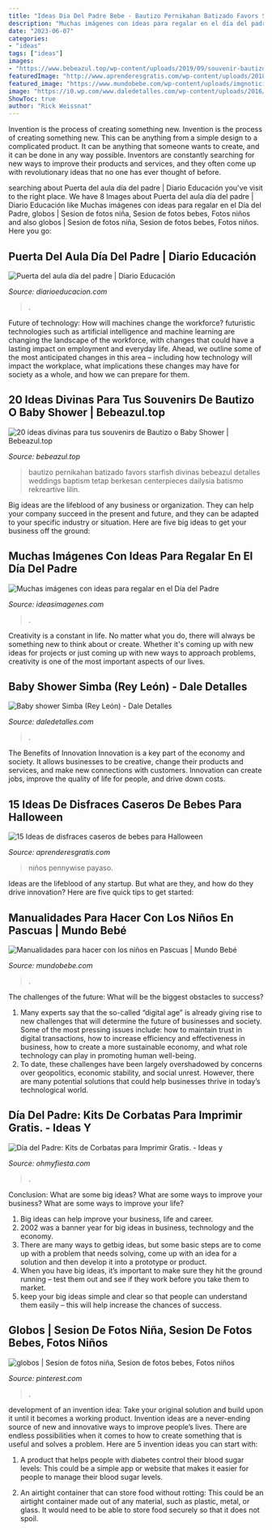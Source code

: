```yaml
---
title: "Ideas Dia Del Padre Bebe - Bautizo Pernikahan Batizado Favors Starfish Divinas Bebeazul Detalles Weddings Baptism Tetap Berkesan Centerpieces Dailysia Batismo Rekreartive Lilin"
description: "Muchas imágenes con ideas para regalar en el día del padre"
date: "2023-06-07"
categories:
- "ideas"
tags: ["ideas"]
images:
- "https://www.bebeazul.top/wp-content/uploads/2019/09/souvenir-bautizo-baby-shower-bebeazu.top-17.jpg"
featuredImage: "http://www.aprenderesgratis.com/wp-content/uploads/2018/10/disfraz-halloween-payaso-pennywise.jpg"
featured_image: "https://www.mundobebe.com/wp-content/uploads/imgnoticias/201803/14476.jpg"
image: "https://i0.wp.com/www.daledetalles.com/wp-content/uploads/2016/07/baby-shower-simba4.jpg"
ShowToc: true
author: "Rick Weissnat"
---
```



Invention is the process of creating something new.
Invention is the process of creating something new. This can be anything from a simple design to a complicated product. It can be anything that someone wants to create, and it can be done in any way possible. Inventors are constantly searching for new ways to improve their products and services, and they often come up with revolutionary ideas that no one has ever thought of before.

	

		
searching about Puerta del aula día del padre | Diario Educación you've visit to the right place. We have 8 Images about Puerta del aula día del padre | Diario Educación like Muchas imágenes con ideas para regalar en el Día del Padre, globos | Sesion de fotos niña, Sesion de fotos bebes, Fotos niños and also globos | Sesion de fotos niña, Sesion de fotos bebes, Fotos niños. Here you go:
		
    
## Puerta Del Aula Día Del Padre | Diario Educación

<img loading=lazy src="https://diarioeducacion.com/wp-content/uploads/2019/05/puerta-papá-17.jpg" onerror="this.onerror=null;this.src='https://tse2.mm.bing.net/th?id=OIP.uminAr5JLbAxwetHaJ5_fgHaJ4&amp;pid=15.1';" alt="Puerta del aula día del padre | Diario Educación">

_Source: diarioeducacion.com_

>. 

	

Future of technology: How will machines change the workforce?
futuristic technologies such as artificial intelligence and machine learning are changing the landscape of the workforce, with changes that could have a lasting impact on employment and everyday life. Ahead, we outline some of the most anticipated changes in this area – including how technology will impact the workplace, what implications these changes may have for society as a whole, and how we can prepare for them.

    
## 20 Ideas Divinas Para Tus Souvenirs De Bautizo O Baby Shower | Bebeazul.top

<img loading=lazy src="https://www.bebeazul.top/wp-content/uploads/2019/09/souvenir-bautizo-baby-shower-bebeazu.top-17.jpg" onerror="this.onerror=null;this.src='https://tse4.mm.bing.net/th?id=OIP.ZCWvF6lLoo0OKcKmQnXs-AAAAA&amp;pid=15.1';" alt="20 ideas divinas para tus souvenirs de Bautizo o Baby Shower | Bebeazul.top">

_Source: bebeazul.top_

>bautizo pernikahan batizado favors starfish divinas bebeazul detalles weddings baptism tetap berkesan centerpieces dailysia batismo rekreartive lilin. 

	

Big ideas are the lifeblood of any business or organization. They can help your company succeed in the present and future, and they can be adapted to your specific industry or situation. Here are five big ideas to get your business off the ground: 

    
## Muchas Imágenes Con Ideas Para Regalar En El Día Del Padre

<img loading=lazy src="https://ideasimagenes.com/wp-content/uploads/2016/06/regalo-dia-del-padre-2.jpg" onerror="this.onerror=null;this.src='https://tse4.mm.bing.net/th?id=OIP.VA-g16JRPVtbKyxsQPGabgHaLK&amp;pid=15.1';" alt="Muchas imágenes con ideas para regalar en el Día del Padre">

_Source: ideasimagenes.com_

>. 

	

Creativity is a constant in life. No matter what you do, there will always be something new to think about or create. Whether it's coming up with new ideas for projects or just coming up with new ways to approach problems, creativity is one of the most important aspects of our lives.

    
## Baby Shower Simba (Rey León) - Dale Detalles

<img loading=lazy src="https://i0.wp.com/www.daledetalles.com/wp-content/uploads/2016/07/baby-shower-simba4.jpg" onerror="this.onerror=null;this.src='https://tse3.mm.bing.net/th?id=OIP.HZ-8LaHvDd-k4_XEyda1hwHaLH&amp;pid=15.1';" alt="Baby shower Simba (Rey León) - Dale Detalles">

_Source: daledetalles.com_

>. 

	

The Benefits of Innovation
Innovation is a key part of the economy and society. It allows businesses to be creative, change their products and services, and make new connections with customers. Innovation can create jobs, improve the quality of life for people, and drive down costs.

    
## 15 Ideas De Disfraces Caseros De Bebes Para Halloween

<img loading=lazy src="http://www.aprenderesgratis.com/wp-content/uploads/2018/10/disfraz-halloween-payaso-pennywise.jpg" onerror="this.onerror=null;this.src='https://tse3.mm.bing.net/th?id=OIP.dRYMY1YAPYmcLYzroELqnAAAAA&amp;pid=15.1';" alt="15 Ideas de disfraces caseros de bebes para Halloween">

_Source: aprenderesgratis.com_

>niños pennywise payaso. 

	

Ideas are the lifeblood of any startup. But what are they, and how do they drive innovation? Here are five quick tips to get started: 

    
## Manualidades Para Hacer Con Los Niños En Pascuas | Mundo Bebé

<img loading=lazy src="https://www.mundobebe.com/wp-content/uploads/imgnoticias/201803/14476.jpg" onerror="this.onerror=null;this.src='https://tse1.mm.bing.net/th?id=OIP.UJRjFuyb_NDCpXcyxTYfpwAAAA&amp;pid=15.1';" alt="Manualidades para hacer con los niños en Pascuas | Mundo Bebé">

_Source: mundobebe.com_

>. 

	

The challenges of the future: What will be the biggest obstacles to success?
1. Many experts say that the so-called “digital age” is already giving rise to new challenges that will determine the future of businesses and society. Some of the most pressing issues include: how to maintain trust in digital transactions, how to increase efficiency and effectiveness in business, how to create a more sustainable economy, and what role technology can play in promoting human well-being.
2. To date, these challenges have been largely overshadowed by concerns over geopolitics, economic stability, and social unrest. However, there are many potential solutions that could help businesses thrive in today’s technological world.

    
## Día Del Padre: Kits De Corbatas Para Imprimir Gratis. - Ideas Y

<img loading=lazy src="https://3.bp.blogspot.com/-lNzmITbGgKI/Uw4GX-j_PXI/AAAAAAACSx0/E0_NDXE4Ewo/s1600/dia-del-padre-corbatas-botella.jpg" onerror="this.onerror=null;this.src='https://tse4.mm.bing.net/th?id=OIP.RbYpu--iYHZTQEPLfLa9TAHaLf&amp;pid=15.1';" alt="Día del Padre: Kits de Corbatas para Imprimir Gratis. - Ideas y">

_Source: ohmyfiesta.com_

>. 

	

Conclusion: What are some big ideas? What are some ways to improve your business? What are some ways to improve your life?
1. Big ideas can help improve your business, life and career.
2. 2002 was a banner year for big ideas in business, technology and the economy.
3. There are many ways to getbig ideas, but some basic steps are to come up with a problem that needs solving, come up with an idea for a solution and then develop it into a prototype or product.
4. When you have big ideas, it’s important to make sure they hit the ground running – test them out and see if they work before you take them to market.
5. keep your big ideas simple and clear so that people can understand them easily – this will help increase the chances of success.

    
## Globos | Sesion De Fotos Niña, Sesion De Fotos Bebes, Fotos Niños

<img loading=lazy src="https://i.pinimg.com/736x/67/7e/8a/677e8ab18713483ee1c83557159c3690--smash-cake--year.jpg" onerror="this.onerror=null;this.src='https://tse1.mm.bing.net/th?id=OIP.DhGaVMsJiWIHFqPIcUC3rQHaLF&amp;pid=15.1';" alt="globos | Sesion de fotos niña, Sesion de fotos bebes, Fotos niños">

_Source: pinterest.com_

>. 

	

development of an invention idea: Take your original solution and build upon it until it becomes a working product.
Invention ideas are a never-ending source of new and innovative ways to improve people’s lives. There are endless possibilities when it comes to how to create something that is useful and solves a problem. Here are 5 invention ideas you can start with:
1) A product that helps people with diabetes control their blood sugar levels: This could be a simple app or website that makes it easier for people to manage their blood sugar levels.

2) An airtight container that can store food without rotting: This could be an airtight container made out of any material, such as plastic, metal, or glass. It would need to be able to store food securely so that it does not spoil.

